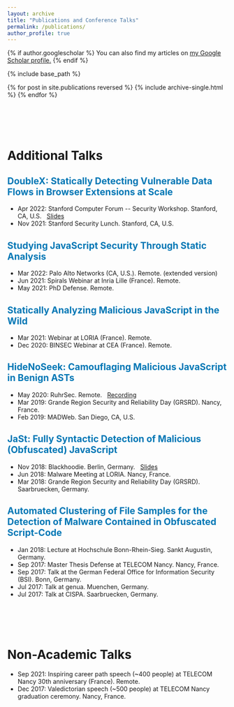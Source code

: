 ```yaml
---
layout: archive
title: "Publications and Conference Talks"
permalink: /publications/
author_profile: true
---
```


{% if author.googlescholar %}
  You can also find my articles on <u><a href="https://scholar.google.com/citations?hl=en&user=NuD8rUoAAAAJ">my Google Scholar profile</a>.</u>
{% endif %}

{% include base_path %}

{% for post in site.publications reversed %}
  {% include archive-single.html %}
{% endfor %}



<style>
  .bottom-one {margin-bottom: 1cm;}
  .bottom-two {margin-bottom: 3cm;}
</style>

<p class="bottom-two">
<h1 class="page__title">Additional Talks</h1>
</p>


## <span style="color:rgb(0, 119, 181)"> DoubleX: Statically Detecting Vulnerable Data Flows in Browser Extensions at Scale  </span>
* Apr 2022: Stanford Computer Forum -- Security Workshop. Stanford, CA, U.S. &nbsp; [Slides](https://aurore54f.github.io/papers/fass2022doublexstanford.talk.pdf)
* Nov 2021: Stanford Security Lunch. Stanford, CA, U.S.


## <span style="color:rgb(0, 119, 181)"> Studying JavaScript Security Through Static Analysis </span>

* Mar 2022: Palo Alto Networks (CA, U.S.). Remote. (extended version)
* Jun 2021: Spirals Webinar at Inria Lille (France). Remote.
* May 2021: PhD Defense. Remote.


## <span style="color:rgb(0, 119, 181)"> Statically Analyzing Malicious JavaScript in the Wild </span>

* Mar 2021: Webinar at LORIA (France). Remote.
* Dec 2020: BINSEC Webinar at CEA (France). Remote.


## <span style="color:rgb(0, 119, 181)"> HideNoSeek: Camouflaging Malicious JavaScript in Benign ASTs </span>

* May 2020: RuhrSec. Remote. &nbsp; [Recording](https://www.youtube.com/watch?v=hhyXRRdjbls)
* Mar 2019: Grande Region Security and Reliability Day (GRSRD). Nancy, France.
* Feb 2019: MADWeb. San Diego, CA, U.S.


## <span style="color:rgb(0, 119, 181)"> JaSt: Fully Syntactic Detection of Malicious (Obfuscated) JavaScript </span>

* Nov 2018: Blackhoodie. Berlin, Germany. &nbsp; [Slides](https://blackhoodie.re/assets/archive/JaSt_blackhoodie.pdf)
* Jun 2018: Malware Meeting at LORIA. Nancy, France.
* Mar 2018: Grande Region Security and Reliability Day (GRSRD). Saarbruecken, Germany.


## <span style="color:rgb(0, 119, 181)"> Automated Clustering of File Samples for the Detection of Malware Contained in Obfuscated Script-Code </span>

* Jan 2018: Lecture at Hochschule Bonn-Rhein-Sieg. Sankt Augustin, Germany.
* Sep 2017: Master Thesis Defense at TELECOM Nancy. Nancy, France.
* Sep 2017: Talk at the German Federal Office for Information Security (BSI). Bonn, Germany.
* Jul 2017: Talk at genua. Muenchen, Germany.
* Jul 2017: Talk at CISPA. Saarbruecken, Germany.



<style>
  .bottom-one {margin-bottom: 1cm;}
  .bottom-two {margin-bottom: 3cm;}
</style>

<p class="bottom-two">
<h1 class="page__title">Non-Academic Talks</h1>
</p>

* Sep 2021: Inspiring career path speech (~400 people) at TELECOM Nancy 30th anniversary (France). Remote.
* Dec 2017: Valedictorian speech (~500 people) at TELECOM Nancy graduation ceremony. Nancy, France.
